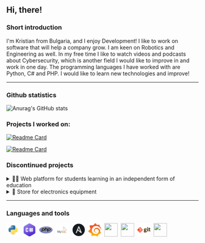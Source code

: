 ## Hi, there!

### Short introduction
I'm Kristian from Bulgaria, and I enjoy Development! I like to work on software that will help a company grow. I am keen on Robotics and Engineering as well. In my free time I like to watch videos and podcasts about Cybersecurity, which is another field I would like to improve in and work in one day. The programming languages I have worked with are Python, C# and PHP. I would like to learn new technologies and improve!

<hr>

### Github statistics
![Anurag's GitHub stats](https://github-readme-stats-kristian-georgievs-projects-4a28fe94.vercel.app/api?username=KristianLGeorgiev&show_icons=true&theme=transperent&show=reviews,discussions_started,discussions_answered)

### Projects I worked on:
[![Readme Card](https://github-readme-stats-kristian-georgievs-projects-4a28fe94.vercel.app/api/pin/?username=KristianLGeorgiev&repo=Tennis-cart)](https://github.com/KristianLGeorgiev/Tennis-cart)

[![Readme Card](https://github-readme-stats-kristian-georgievs-projects-4a28fe94.vercel.app/api/pin/?username=KristianLGeorgiev&repo=Attendance-scripts)](https://github.com/KristianLGeorgiev/Attendance-scripts)

### Discontinued projects
<details>
  <summary>👨‍🎓 Web platform for students learning in an independent form of education</summary>
  [View the repository] -> (https://github.com/KristianLGeorgiev/SFO_Project)


</details>

<details>
    <summary>🏪 Store for electronics equipment</summary>
    [View the repository] -> (https://github.com/KristianLGeorgiev/IMStore)
</details>
<hr>

### Languages and tools
<p>
  <img src="https://raw.githubusercontent.com/github/explore/80688e429a7d4ef2fca1e82350fe8e3517d3494d/topics/python/python.png?size=48" width="35" height="35">&nbsp;
  <img src="https://raw.githubusercontent.com/github/explore/31ea1181d4a76262931a39ca68e0203774a69b60/topics/csharp/csharp.png?size=48" width="35" height="35">&nbsp;
  <img src="https://raw.githubusercontent.com/github/explore/ccc16358ac4530c6a69b1b80c7223cd2744dea83/topics/php/php.png?size=48" width="35" height="35">&nbsp;
  <img src="https://raw.githubusercontent.com/github/explore/80688e429a7d4ef2fca1e82350fe8e3517d3494d/topics/mysql/mysql.png?size=48" width="35" height="35">&nbsp;
  <img src="https://raw.githubusercontent.com/github/explore/80688e429a7d4ef2fca1e82350fe8e3517d3494d/topics/ansible/ansible.png?size=48" width="35" height="35">&nbsp;
  <img src="https://raw.githubusercontent.com/grafana/grafana/9d6935388c4795e8f337ae9ec3ccc77d0f160ad0/public/img/grafana_icon.svg" width="35" height="35">&nbsp;
  <img src="https://avatars.githubusercontent.com/u/13752566?s=48&v=4" width="35" height="35">&nbsp;
  <img src="https://avatars.githubusercontent.com/u/3380462?s=48&v=4" width="35" height="35">&nbsp;
  <img src="https://raw.githubusercontent.com/github/explore/9d47da057258d668c7dba9e9bb9cfcd45e2226e9/topics/git/git.png?size=48" width="35" height="35">&nbsp;
  <img src="https://avatars.githubusercontent.com/u/1769238?s=40&v=4" width="35" height="35"> 
</p>



